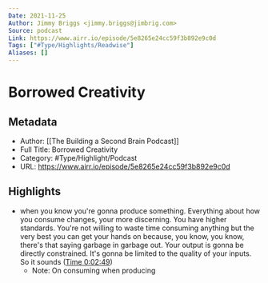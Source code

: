 ```yaml
---
Date: 2021-11-25
Author: Jimmy Briggs <jimmy.briggs@jimbrig.com>
Source: podcast
Link: https://www.airr.io/episode/5e8265e24cc59f3b892e9c0d
Tags: ["#Type/Highlights/Readwise"]
Aliases: []
---
```

# Borrowed Creativity

## Metadata
- Author: [[The Building a Second Brain Podcast]]
- Full Title: Borrowed Creativity
- Category: #Type/Highlight/Podcast
- URL: https://www.airr.io/episode/5e8265e24cc59f3b892e9c0d

## Highlights
- when you know you're gonna produce something. Everything about how you consume changes, your more discerning. You have higher standards. You're not willing to waste time consuming anything but the very best you can get your hands on because, you know, you know, there's that saying garbage in garbage out. Your output is gonna be directly constrained. It's gonna be limited to the quality of your inputs. So it sounds ([Time 0:02:49](https://www.airr.io/quote/5fc5321cbb807d2eb430a573))
    - Note: On consuming when producing
